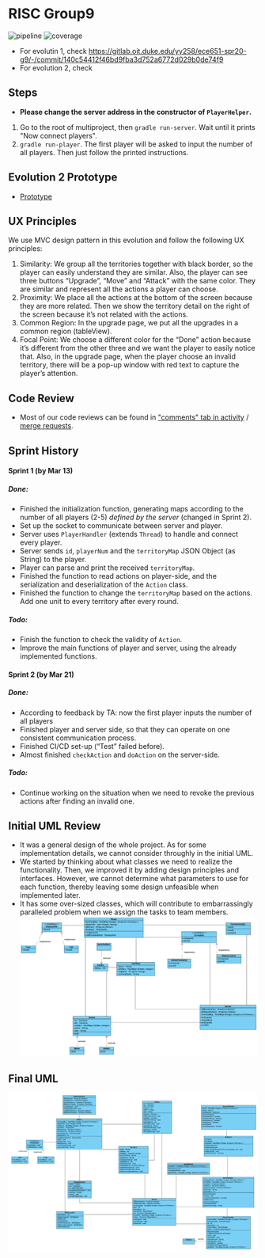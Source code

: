 # RISC Group9
![pipeline](https://gitlab.oit.duke.edu/yy258/ece651-spr20-g9/badges/master/pipeline.svg)
![coverage](https://gitlab.oit.duke.edu/yy258/ece651-spr20-g9/badges/master/coverage.svg?job=test)

* For evolutin 1, check https://gitlab.oit.duke.edu/yy258/ece651-spr20-g9/-/commit/140c54412f46bd9fba3d752a6772d029b0de74f9
* For evolution 2, check 

## Steps
* **Please change the server address in the constructor of `PlayerHelper`.**
1. Go to the root of multiproject, then `gradle run-server`. Wait until it prints "Now connect players".
2. `gradle run-player`. The first player will be asked to input the number of all players. Then just follow the printed instructions.

## Evolution 2 Prototype
* [Prototype](https://docs.google.com/presentation/d/17phhiZTou1P2t7HeLXoz7h1uZBJSJE39bzGNc9Juzk8/edit?usp=sharing)

## UX Principles
We use MVC design pattern in this evolution and follow the following UX principles:
1. Similarity: We group all the territories together with black border, so the player can easily understand they are similar. Also, the player can see three buttons “Upgrade”, “Move” and “Attack” with the same color. They are similar and represent all the actions a player can choose.
2. Proximity: We place all the actions at the bottom of the screen because they are more related. Then we show the territory detail on the right of the screen because it’s not related with the actions.
3. Common Region: In the upgrade page, we put all the upgrades in a common region (tableView).
4. Focal Point: We choose a different color for the “Done” action because it’s different from the other three and we want the player to easily notice that. Also, in the upgrade page, when the player choose an invalid territory, there will be a pop-up window with red text to capture the player’s attention. 

## Code Review
* Most of our code reviews can be found in ["comments" tab in activity](https://gitlab.oit.duke.edu/yy258/ece651-spr20-g9/activity) / [merge requests](https://gitlab.oit.duke.edu/yy258/ece651-spr20-g9/-/merge_requests?scope=all&utf8=%E2%9C%93&state=merged). 

## Sprint History
#### Sprint 1 (by Mar 13)
##### Done:
* Finished the initialization function, generating maps according to the number of all players (2-5) _defined by the server_ (changed in Sprint 2).
* Set up the socket to communicate between server and player.
* Server uses  `PlayerHandler` (extends `Thread`)  to handle and connect every player.
* Server sends `id`, `playerNum` and the `territoryMap` JSON Object (as String) to the player.
* Player can parse and print the received `territoryMap`.
* Finished the function to read actions on player-side, and the serialization and deserialization of the `Action` class.
* Finished the function to change the `territoryMap` based on the actions. Add one unit to every territory after every round. 

##### Todo:
* Finish the function to check the validity of `Action`.
* Improve the main functions of player and server, using the already implemented functions.

#### Sprint 2 (by Mar 21)
##### Done:
* According to feedback by TA: now the first player inputs the number of all players
* Finished player and server side, so that they can operate on one consistent communication process.
* Finished CI/CD set-up (“Test” failed before).
* Almost finished `checkAction` and `doAction` on the server-side. 

##### Todo:
* Continue working on the situation when we need to revoke the previous actions after finding an invalid one.

## Initial UML Review
* It was a general design of the whole project. As for some implementation details, we cannot consider throughly in the initial UML. 
* We started by thinking about what classes we need to realize the functionality. Then, we improved it by adding design principles and interfaces. However, we cannot determine what parameters to use for each function, thereby leaving some design unfeasible when implemented later.
* It has some over-sized classes, which will contribute to embarrassingly paralleled problem when we assign the tasks to team members.
![](./initial_uml.png)

## Final UML
![](./final_uml.png)
